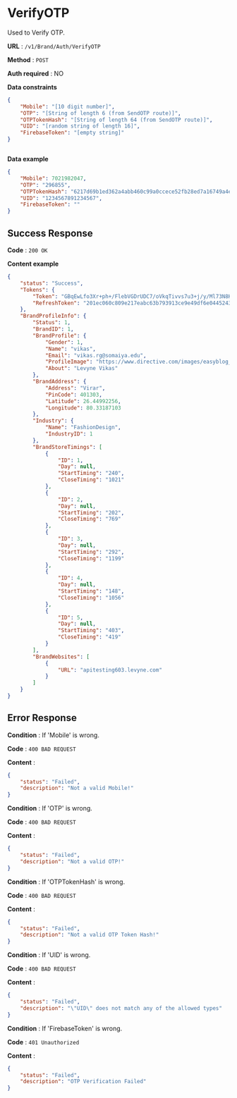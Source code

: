 # VerifyOTP

Used to Verify OTP.

**URL** : `/v1/Brand/Auth/VerifyOTP`

**Method** : `POST`

**Auth required** : NO

**Data constraints**

```json
{
	"Mobile": "[10 digit number]",
	"OTP": "[String of length 6 (from SendOTP route)]",
	"OTPTokenHash": "[String of length 64 (from SendOTP route)]",
	"UID": "[random string of length 16]",
	"FirebaseToken": "[empty string]"
}
```

```

```

**Data example**

```json
{
	"Mobile": 7021982047,
	"OTP": "296855",
	"OTPTokenHash": "6217d69b1ed362a4abb460c99a0ccece52fb28ed7a16749a4e362c03fe108e64",
	"UID": "1234567891234567",
	"FirebaseToken": ""
}
```

## Success Response

**Code** : `200 OK`

**Content example**

```json
{
	"status": "Success",
	"Tokens": {
		"Token": "GBqEwLfo3Xr+ph+/FlebVGDrUDC7/oVkqTivvs7u3+j/y/Ml73N8KfiP8GMe5uSoib/5DcHwgaZbwV3zqbydddxoSjChd2bUbkjOAMccaEUko9SgfOhFsY/hH5J+GVWZ5GL5OAhaTxO4Phn2DUPPnwuZfGAIppzLEtu+tNMEjOeT4DKMu4DOW/iccjeQwHv+IXvmbUOct6D6FHaNKNalxj1zxH/CfhhJya/VP7/EvB1DuJiHob/BabCZ/8NW12Z0qI2fvE3ZtrHSS+ra6AkeTqcDvLoWn+RRx5/oe7c7EySonZjSqkRJd4rClAo9uaJ5l2Q1dBAMGN8UUZMcWjrzdg==",
		"RefreshToken": "201ec060c809e217eabc63b793913ce9e49df6e044524323db5bf0041fdf4cb9"
	},
	"BrandProfileInfo": {
		"Status": 1,
		"BrandID": 1,
		"BrandProfile": {
			"Gender": 1,
			"Name": "vikas",
			"Email": "vikas.rg@somaiya.edu",
			"ProfileImage": "https://www.directive.com/images/easyblog_shared/July_2018/7-4-18/b2ap3_large_totw_network_profile_400.jpg",
			"About": "Levyne Vikas"
		},
		"BrandAddress": {
			"Address": "Virar",
			"PinCode": 401303,
			"Latitude": 26.44992256,
			"Longitude": 80.33187103
		},
		"Industry": {
			"Name": "FashionDesign",
			"IndustryID": 1
		},
		"BrandStoreTimings": [
			{
				"ID": 1,
				"Day": null,
				"StartTiming": "240",
				"CloseTiming": "1021"
			},
			{
				"ID": 2,
				"Day": null,
				"StartTiming": "202",
				"CloseTiming": "769"
			},
			{
				"ID": 3,
				"Day": null,
				"StartTiming": "292",
				"CloseTiming": "1199"
			},
			{
				"ID": 4,
				"Day": null,
				"StartTiming": "148",
				"CloseTiming": "1056"
			},
			{
				"ID": 5,
				"Day": null,
				"StartTiming": "403",
				"CloseTiming": "419"
			}
		],
		"BrandWebsites": [
			{
				"URL": "apitesting603.levyne.com"
			}
		]
	}
}
```

## Error Response

**Condition** : If 'Mobile' is wrong.

**Code** : `400 BAD REQUEST`

**Content** :

```json
{
	"status": "Failed",
	"description": "Not a valid Mobile!"
}
```

**Condition** : If 'OTP' is wrong.

**Code** : `400 BAD REQUEST`

**Content** :

```json
{
	"status": "Failed",
	"description": "Not a valid OTP!"
}
```

**Condition** : If 'OTPTokenHash' is wrong.

**Code** : `400 BAD REQUEST`

**Content** :

```json
{
	"status": "Failed",
	"description": "Not a valid OTP Token Hash!"
}
```

**Condition** : If 'UID' is wrong.

**Code** : `400 BAD REQUEST`

**Content** :

```json
{
	"status": "Failed",
	"description": "\"UID\" does not match any of the allowed types"
}
```

**Condition** : If 'FirebaseToken' is wrong.

**Code** : `401 Unauthorized`

**Content** :

```json
{
	"status": "Failed",
	"description": "OTP Verification Failed"
}
```
